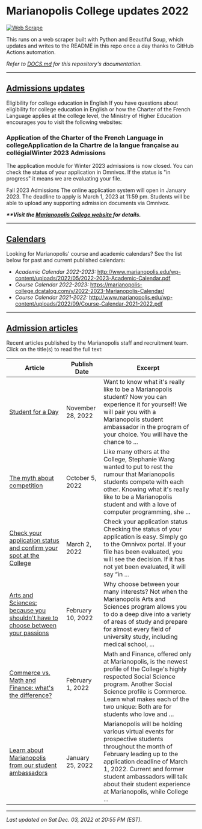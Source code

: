 # Marianopolis College updates 2022

[![Web Scrape](https://github.com/cw118/mari-updates/actions/workflows/scrape.yml/badge.svg)](https://github.com/cw118/mari-updates/actions/workflows/scrape.yml)

This runs on a web scraper built with Python and Beautiful Soup, which updates and writes to the README in this repo once a day thanks to GitHub Actions automation.

*Refer to [DOCS.md](DOCS.md) for this repository's documentation.*

---

## [Admissions updates](https://www.bemarianopolis.ca/admissions/admissions-updates/)

Eligibility for college education in English
If you have questions about eligibility for college education in English or how the Charter of the French Language applies at the college level, the Ministry of Higher Education encourages you to visit the following websites:

### Application of the Charter of the French Language in collegeApplication de la Chartre de la langue française au collégialWinter 2023 Admissions
The application module for Winter 2023 admissions is now closed. You can check the status of your application in Omnivox. If the status is "in progress" it means we are evaluating your file.

Fall 2023 Admissions
The online application system will open in January 2023. The deadline to apply is March 1, 2023 at 11:59 pm. Students will be able to upload any supporting admission documents via Omnivox.

***\*\*Visit the [Marianopolis College website](https://www.bemarianopolis.ca/admissions/admissions-updates/) for details.***

---

## [Calendars](https://www.marianopolis.edu/campus-life/calendar/)

Looking for Marianopolis' course and academic calendars? See the list below for past and current published calendars:

- *Academic Calendar 2022-2023:* http://www.marianopolis.edu/wp-content/uploads/2022/05/2022-2023-Academic-Calendar.pdf
- *Course Calendar 2022-2023:* https://marianopolis-college.dcatalog.com/v/2022-2023-Marianopolis-Calendar/
- *Course Calendar 2021-2022:* http://www.marianopolis.edu/wp-content/uploads/2022/09/Course-Calendar-2021-2022.pdf

---

## [Admission articles](https://www.bemarianopolis.ca/category/admissions/)

Recent articles published by the Marianopolis staff and recruitment team. Click on the title(s) to read the full text:

| Article | Publish Date | Excerpt |
| ------- | ------------ | ------- |
| [Student for a Day](https://www.bemarianopolis.ca/student-for-a-day/) | November 28, 2022 | Want to know what it's really like to be a Marianopolis student? Now you can experience it for yourself! We will pair you with a Marianopolis student ambassador in the program of your choice. You will have the chance to ... |
| [The myth about competition](https://www.bemarianopolis.ca/the-myth-about-competition/) | October 5, 2022 | Like many others at the College, Stephanie Wang wanted to put to rest the rumour that Marianopolis students compete with each other. Knowing what it's really like to be a Marianopolis student and with a love of computer programming, she ... |
| [Check your application status and confirm your spot at the College](https://www.bemarianopolis.ca/check-status-confirm/) | March 2, 2022 | Check your application status Checking the status of your application is easy. Simply go to the Omnivox portal. If your file has been evaluated, you will see the decision. If it has not yet been evaluated, it will say “in ... |
| [Arts and Sciences: because you shouldn't have to choose between your passions](https://www.bemarianopolis.ca/arts-and-sciences-because-you-shouldnt-have-to-choose-between-your-passions/) | February 10, 2022 | Why choose between your many interests? Not when the Marianopolis Arts and Sciences program allows you to do a deep dive into a variety of areas of study and prepare for almost every field of university study, including medical school, ... |
| [Commerce vs. Math and Finance: what's the difference?](https://www.bemarianopolis.ca/8957-2/) | February 1, 2022 | Math and Finance, offered only at Marianopolis, is the newest profile of the College's highly respected Social Science program. Another Social Science profile is Commerce. Learn what makes each of the two unique: Both are for students who love and ... |
| [Learn about Marianopolis from our student ambassadors](https://www.bemarianopolis.ca/meet-our-student-ambassadors/) | January 25, 2022 | Marianopolis will be holding various virtual events for prospective students throughout the month of February leading up to the application deadline of March 1, 2022. Current and former student ambassadors will talk about their student experience at Marianopolis, while College ... |

---

*Last updated on Sat Dec. 03, 2022 at 20:55 PM (EST).*